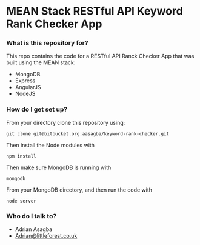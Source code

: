# MEAN Stack RESTful API Keyword Rank Checker App #

### What is this repository for? ###

This repo contains the code for a RESTful API Ranck Checker App that was built using the MEAN stack:

* MongoDB
* Express
* AngularJS
* NodeJS

### How do I get set up? ###

From your directory clone this repository using:

	git clone git@bitbucket.org:aasagba/keyword-rank-checker.git

Then install the Node modules with

	npm install

Then make sure MongoDB is running with

	mongodb

From your MongoDB directory, and then run the code with

	node server


### Who do I talk to? ###

* Adrian Asagba
* Adrian@littleforest.co.uk